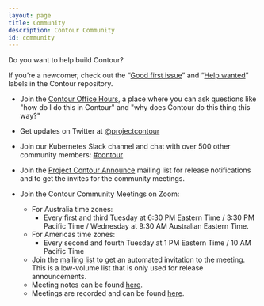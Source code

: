 ```yaml
---
layout: page
title: Community
description: Contour Community
id: community
---
```

Do you want to help build Contour?

If you’re a newcomer, check out the “[Good first issue][1]” and “[Help wanted][2]” labels in the Contour repository.

* Join the [Contour Office Hours](https://github.com/projectcontour/community/wiki/Office-Hours), a place where you can ask questions like "how do I do this in Contour"
and "why does Contour do this thing this way?"

* Get updates on Twitter at [@projectcontour][3]

* Join our Kubernetes Slack channel and chat with over 500 other community members: [#contour​][4]

* Join the [Project Contour Announce][7] mailing list for release notifications and to get the invites for the community meetings.

* Join the Contour Community Meetings on Zoom:
  * For Australia time zones:
    * Every first and third Tuesday at 6:30 PM Eastern Time / 3:30 PM Pacific Time / Wednesday at 9:30 AM Australian Eastern Time.
  * For Americas time zones:
    * Every second and fourth Tuesday at 1 PM Eastern Time / 10 AM Pacific Time
  * Join the [mailing list][7] to get an automated invitation to the meeting. This is a low-volume list that is only used for release announcements.
  * Meeting notes can be found [here][5].
  * Meetings are recorded and can be found [here][6].  

[1]: {{site.github.repository_url}}/issues?q=is%3Aopen+is%3Aissue+label%3A%22Good+first+issue%22
[2]: {{site.github.repository_url}}/issues?utf8=%E2%9C%93&q=is%3Aopen+is%3Aissue+label%3A%22Help+wanted%22+
[3]: {{site.footer_social_links.Twitter.url}}
[4]: {{site.footer_social_links.Slack.url}}
[5]: https://hackmd.io/84Xbl4WBTpm7OBhaOAsSiw
[6]: https://www.youtube.com/playlist?list=PL7bmigfV0EqTBsPrnCkzhu0R4SAWnBjLj
[7]: https://groups.google.com/forum/#!forum/projectcontour-announce
